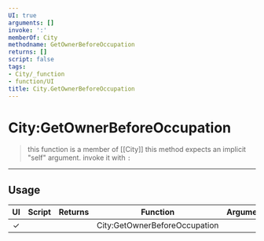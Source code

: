 ```yaml
---
UI: true
arguments: []
invoke: ':'
memberOf: City
methodname: GetOwnerBeforeOccupation
returns: []
script: false
tags:
- City/_function
- function/UI
title: City.GetOwnerBeforeOccupation
---
```

# City:GetOwnerBeforeOccupation
> this function is a member of [[City]]
> this method expects an implicit "self" argument. invoke it with `:`
-----
## Usage
|  UI | Script | Returns | Function | Arguments |
|:---:|:------:|-------:|:--------:|:---------|
|✓| ||City:GetOwnerBeforeOccupation||
